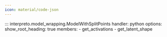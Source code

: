 ```yaml
---
icon: material/code-json
---
```


::: interpreto.model_wrapping.ModelWithSplitPoints
    handler: python
    options:
      show_root_heading: true
      members:
        - get_activations
        - get_latent_shape
